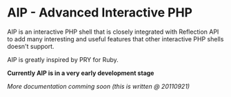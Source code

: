 # AIP - Advanced Interactive PHP

AIP is an interactive PHP shell that is closely integrated with Reflection API
to add many interesting and useful features that other interactive PHP shells
doesn't support.

AIP is greatly inspired by PRY for Ruby.

__Currently AIP is in a very early development stage__

_More documentation comming soon (this is written @ 20110921)_